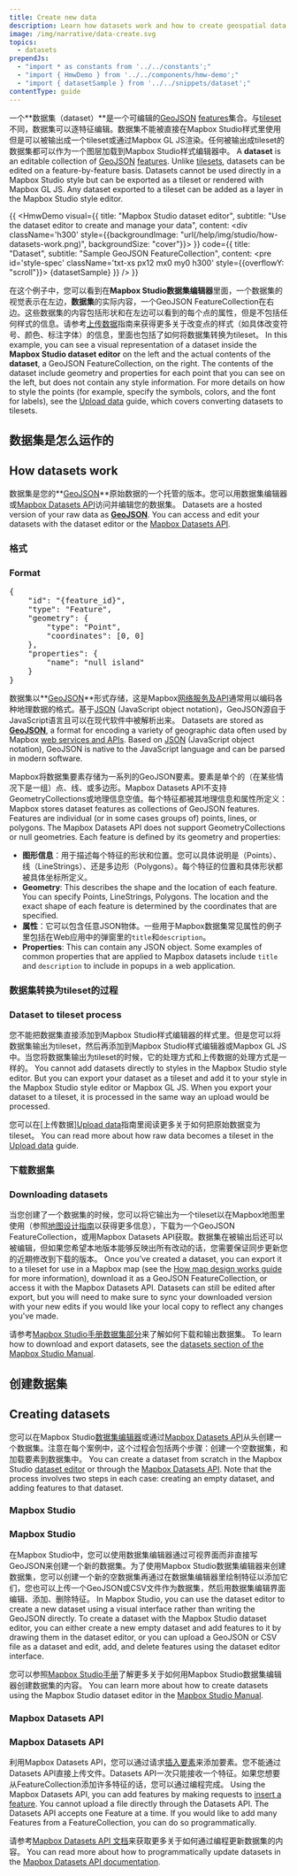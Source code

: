```yaml
---
title: Create new data
description: Learn how datasets work and how to create geospatial data from scratch using Mapbox.
image: /img/narrative/data-create.svg
topics:
  - datasets
prependJs:
  - "import * as constants from '../../constants';"
  - "import { HmwDemo } from '../../components/hmw-demo';"
  - "import { datasetSample } from '../../snippets/dataset';"
contentType: guide
---
```

一个**数据集（dataset）**是一个可编辑的[GeoJSON](/help/glossary/geojson/) [features](/help/glossary/features/)集合。与[tileset](/help/glossary/tileset)不同，数据集可以逐特征编辑。数据集不能被直接在Mapbox Studio样式里使用但是可以被输出成一个tileset或通过Mapbox GL JS渲染。任何被输出成tileset的数据集都可以作为一个图层加载到Mapbox Studio样式编辑器中。
A **dataset** is an editable collection of [GeoJSON](/help/glossary/geojson/) [features](/help/glossary/features/). Unlike [tilesets](/help/glossary/tileset), datasets can be edited on a feature-by-feature basis. Datasets cannot be used directly in a Mapbox Studio style but can be exported as a tileset or rendered with Mapbox GL JS. Any dataset exported to a tileset can be added as a layer in the Mapbox Studio style editor.
<!--copyeditor ignore url-->
{{
    <HmwDemo
      visual={{
        title: "Mapbox Studio dataset editor",
        subtitle: "Use the dataset editor to create and manage your data",
        content: <div className='h300' style={{backgroundImage: "url(/help/img/studio/how-datasets-work.png)", backgroundSize: "cover"}}></div>
      }}
      code={{
        title: "Dataset",
        subtitle: "Sample GeoJSON FeatureCollection",
        content: <pre id='style-spec' className='txt-xs px12 mx0 my0 h300' style={{overflowY: "scroll"}}>
            {datasetSample}
        </pre>
      }}
    />
}}

在这个例子中，您可以看到在**Mapbox Studio数据集编辑器**里面，一个数据集的视觉表示在左边，**数据集**的实际内容，一个GeoJSON FeatureCollection在右边。这些数据集的内容包括形状和在左边可以看到的每个点的属性，但是不包括任何样式的信息。请参考[上传数据](/help/how-mapbox-works/uploading-data/)指南来获得更多关于改变点的样式（如具体改变符号、颜色、标注字体）的信息，里面也包括了如何将数据集转换为tileset。
In this example, you can see a visual representation of a dataset inside the **Mapbox Studio dataset editor** on the left and the actual contents of the **dataset**, a GeoJSON FeatureCollection, on the right. The contents of the dataset include geometry and properties for each point that you can see on the left, but does not contain any style information. For more details on how to style the points (for example, specify the symbols, colors, and the font for labels), see the [Upload data](/help/how-mapbox-works/uploading-data/) guide, which covers converting datasets to tilesets.


## 数据集是怎么运作的
## How datasets work

数据集是您的**[GeoJSON](http://geojson.org/)**原始数据的一个托管的版本。您可以用数据集编辑器或[Mapbox Datasets API](https://docs.mapbox.com/api/maps/#datasets)访问并编辑您的数据集。
Datasets are a hosted version of your raw data as **[GeoJSON](http://geojson.org/)**. You can access and edit your datasets with the dataset editor or the [Mapbox Datasets API](https://docs.mapbox.com/api/maps/#datasets).


### 格式
### Format

<div class='fr pl12' style='width:50%'>
<pre>
{
    "id": "{feature_id}",
    "type": "Feature",
    "geometry": {
        "type": "Point",
        "coordinates": [0, 0]
    },
    "properties": {
        "name": "null island"
    }
}
</pre>
</div>


数据集以**[GeoJSON](http://geojson.org/)**形式存储，这是Mapbox[网络服务及API](https://www.mapbox.com/developers/api/)通常用以编码各种地理数据的格式。基于[JSON](http://www.json.org/) (JavaScript object notation)，GeoJSON源自于JavaScript语言且可以在现代软件中被解析出来。
Datasets are stored as **[GeoJSON](http://geojson.org/)**, a format for encoding a variety of geographic data often used by Mapbox [web services and APIs](https://www.mapbox.com/developers/api/). Based on [JSON](http://www.json.org/) (JavaScript object notation), GeoJSON is native to the JavaScript language and can be parsed in modern software.


Mapbox将数据集要素存储为一系列的GeoJSON要素。要素是单个的（在某些情况下是一组）点、线、或多边形。Mapbox Datasets API不支持GeometryCollections或地理信息空值。每个特征都被其地理信息和属性所定义：
Mapbox stores dataset features as collections of GeoJSON features. Features are individual (or in some cases groups of) points, lines, or polygons. The Mapbox Datasets API does not support GeometryCollections or null geometries. Each feature is defined by its geometry and properties:

- **图形信息**：用于描述每个特征的形状和位置。您可以具体说明是（Points）、线（LineStrings）、还是多边形（Polygons）。每个特征的位置和具体形状都被具体坐标所定义。
- **Geometry**: This describes the shape and the location of each feature. You can specify Points, LineStrings, Polygons. The location and the exact shape of each feature is determined by the coordinates that are specified.
- **属性**：它可以包含任意JSON物体。一些用于Mapbox数据集常见属性的例子里包括在Web应用中的弹窗里的`title`和`description`。
- **Properties**: This can contain any JSON object. Some examples of common properties that are applied to Mapbox datasets include `title` and `description` to include in popups in a web application.


### 数据集转换为tileset的过程
### Dataset to tileset process


您不能把数据集直接添加到Mapbox Studio样式编辑器的样式里。但是您可以将数据集输出为tileset，然后再添加到Mapbox Studio样式编辑器或Mapbox GL JS中。当您将数据集输出为tileset的时候，它的处理方式和上传数据的处理方式是一样的。
You cannot add datasets directly to styles in the Mapbox Studio style editor. But you can export your dataset as a tileset and add it to your style in the Mapbox Studio style editor or Mapbox GL JS. When you export your dataset to a tileset, it is processed in the same way an upload would be processed.

您可以在[上传数据][Upload data](/help/how-mapbox-works/uploading-data/)指南里阅读更多关于如何把原始数据变为tileset。
You can read more about how raw data becomes a tileset in the [Upload data](/help/how-mapbox-works/uploading-data/) guide.


### 下载数据集
### Downloading datasets


当您创建了一个数据集的时候，您可以将它输出为一个tileset以在Mapbox地图里使用（参照[地图设计指南](/help/how-mapbox-works/map-design/)以获得更多信息），下载为一个GeoJSON FeatureCollection，或用Mapbox Datasets API获取。数据集在被输出后还可以被编辑，但如果您希望本地版本能够反映出所有改动的话，您需要保证同步更新您的近期修改到下载的版本。
Once you’ve created a dataset, you can export it to a tileset for use in a Mapbox map (see the [How map design works guide](/help/how-mapbox-works/map-design/) for more information), download it as a GeoJSON FeatureCollection, or access it with the Mapbox Datasets API. Datasets can still be edited after export, but you will need to make sure to sync your downloaded version with your new edits if you would like your local copy to reflect any changes you've made.

请参考[Mapbox Studio手册数据集部分](https://www.mapbox.com/studio-manual/reference/datasets/)来了解如何下载和输出数据集。
To learn how to download and export datasets, see the [datasets section of the Mapbox Studio Manual](https://www.mapbox.com/studio-manual/reference/datasets/).


## 创建数据集
## Creating datasets


您可以在Mapbox Studio[数据集编辑器](https://www.mapbox.com/studio/datasets/)或通过[Mapbox Datasets API](https://docs.mapbox.com/api/maps/#datasets)从头创建一个数据集。注意在每个案例中，这个过程会包括两个步骤：创建一个空数据集，和加载要素到数据集中。
You can create a dataset from scratch in the Mapbox Studio [dataset editor](https://www.mapbox.com/studio/datasets/) or through the [Mapbox Datasets API](https://docs.mapbox.com/api/maps/#datasets). Note that the process involves two steps in each case: creating an empty dataset, and adding features to that dataset.


### Mapbox Studio
### Mapbox Studio


在Mapbox Studio中，您可以使用数据集编辑器通过可视界面而非直接写GeoJSON来创建一个新的数据集。为了使用Mapbox Studio数据集编辑器来创建数据集，您可以创建一个新的空数据集再通过在数据集编辑器里绘制特征以添加它们，您也可以上传一个GeoJSON或CSV文件作为数据集，然后用数据集编辑界面编辑、添加、删除特征。
In Mapbox Studio, you can use the dataset editor to create a new dataset using a visual interface rather than writing the GeoJSON directly. To create a dataset with the Mapbox Studio dataset editor, you can either create a new empty dataset and add features to it by drawing them in the dataset editor, or you can upload a GeoJSON or CSV file as a dataset and edit, add, and delete features using the dataset editor interface.


您可以参照[Mapbox Studio手册](https://www.mapbox.com/studio-manual/reference/datasets/)了解更多关于如何用Mapbox Studio数据集编辑器创建数据集的内容。
You can learn more about how to create datasets using the Mapbox Studio dataset editor in the [Mapbox Studio Manual](https://www.mapbox.com/studio-manual/reference/datasets/).


### Mapbox Datasets API
### Mapbox Datasets API


利用Mapbox Datasets API，您可以通过请求[插入要素](https://docs.mapbox.com/api/maps/#insert-or-update-a-feature)来添加要素。您不能通过Datasets API直接上传文件。Datasets API一次只能接收一个特征。如果您想要从FeatureCollection添加许多特征的话，您可以通过编程完成。
Using the Mapbox Datasets API, you can add features by making requests to [insert a feature](https://docs.mapbox.com/api/maps/#insert-or-update-a-feature). You cannot upload a file directly through the Datasets API. The Datasets API accepts one Feature at a time. If you would like to add many Features from a FeatureCollection, you can do so programmatically.


请参考[Mapbox Datasets API 文档](https://docs.mapbox.com/api/maps/#datasets)来获取更多关于如何通过编程更新数据集的内容。
You can read more about how to programmatically update datasets in the [Mapbox Datasets API documentation](https://docs.mapbox.com/api/maps/#datasets).
